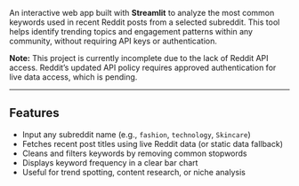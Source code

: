 An interactive web app built with **Streamlit** to analyze the most common keywords used in recent Reddit posts from a selected subreddit. This tool helps identify trending topics and engagement patterns within any community, without requiring API keys or authentication.

**Note:** This project is currently incomplete due to the lack of Reddit API access. Reddit’s updated API policy requires approved authentication for live data access, which is pending. 

---

## Features

- Input any subreddit name (e.g., `fashion`, `technology`, `Skincare`)
- Fetches recent post titles using live Reddit data (or static data fallback)
- Cleans and filters keywords by removing common stopwords
- Displays keyword frequency in a clear bar chart
- Useful for trend spotting, content research, or niche analysis
